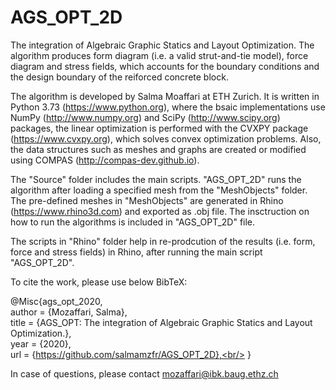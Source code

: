 # AGS_OPT_2D

The integration of Algebraic Graphic Statics and Layout Optimization. 
The algorithm produces form diagram (i.e. a valid strut-and-tie model), force diagram and stress fields, which accounts for the boundary conditions and the design boundary of the reiforced concrete block.

The algorithm is developed by Salma Moaffari at ETH Zurich. It is written in Python 3.73 (https://www.python.org), where the bsaic implementations use NumPy (http://www.numpy.org) and SciPy (http://www.scipy.org) packages, the linear optimization is performed with the CVXPY package (https://www.cvxpy.org), which  solves  convex  optimization  problems.   Also,  the  data structures such as meshes and graphs are created or modified using COMPAS (http://compas-dev.github.io).

The "Source" folder includes the main scripts. "AGS_OPT_2D" runs the algorithm after loading a specified mesh from the "MeshObjects" folder. The pre-defined meshes in "MeshObjects" are generated in Rhino (https://www.rhino3d.com) and exported as .obj file. The insctruction on how to run the algorithms is included in "AGS_OPT_2D" file. 

The scripts in "Rhino" folder help in re-prodcution of the results (i.e. form, force and stress fields) in Rhino, after running the main script "AGS_OPT_2D". 

To cite the work, please use below BibTeX:

@Misc{ags_opt_2020,<br/>
author = {Mozaffari, Salma},<br/>
title = {AGS_OPT: The integration of Algebraic Graphic Statics and Layout Optimization.},<br/>
year = {2020},<br/>
url = {https://github.com/salmamzfr/AGS_OPT_2D},<br/>
}

In case of questions, please contact mozaffari@ibk.baug.ethz.ch
